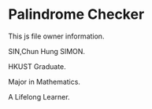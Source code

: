 # Palindrome Checker

This js file owner information.

SIN,Chun Hung SIMON. 

HKUST Graduate. 

Major in Mathematics.

A Lifelong Learner.
